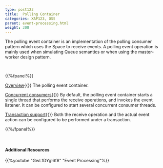 ```yaml
---
type: post123
title:  Polling Container
categories: XAP123, OSS
parent: event-processing.html
weight: 300
---
```




The polling event container is an implementation of the polling consumer pattern which uses the Space to receive events.
A polling event operation is mainly used when simulating Queue semantics or when using the master-worker design pattern.

<br>


{{%fpanel%}}

[Overview](./polling-container.html){{<wbr>}}
The polling event container.

[Concurrent consumers](./polling-container-scaling.html){{<wbr>}}
By default, the polling event container starts a single thread that performs the receive operations, and invokes the event listener. It can be configured to start several concurrent consumer threads.

[Transaction support](./polling-container-transactions.html){{<wbr>}}
Both the receive operation and the actual event action can be configured to be performed under a transaction.

{{%/fpanel%}}

<br>

#### Additional Resources

{{%youtube "GwLfDYgl6f8"  "Event Processing"%}}


